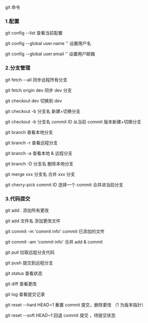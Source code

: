 git 命令

### 1.配置

git config --list 查看当前配置

git config --global user.name '' 设置用户名

git config --global user.email '' 设置用户邮箱

### 2.分支管理

git fetch --all 同步远程所有分支

git fetch origin dev 同步 dev 分支

git checkout dev 切换到 dev

git checkout -b 分支名 新建+切换分支

git checkout -b 分支名 commit ID 从当前 commit 版本新建+切换分支

git branch 查看本地分支

git branch -r 查看远程分支

git branch -a 查看本地 & 远程分支

git branch -D 分支名 删除本地分支

git merge xxx 分支名 合并 xxx 分支

git cherry-pick commit ID 选择一个 commit 合并进当前分支

### 3.代码提交

git add . 添加所有更改

git add 文件名 添加更改文件

git commit -m 'commit info' commit 已添加的文件

git commit -am 'commit info' 合并 add & commit

git pull 拉取远程分支代码

git push 提交到远程分支

git status 查看状态

git diff 查看更改

git log 查看提交记录

git reset --hard HEAD~1 重置 commit 提交，删除更改 （1 为版本指针）

git reset --soft HEAD~1 回退 commit 提交 ，待提交状态
